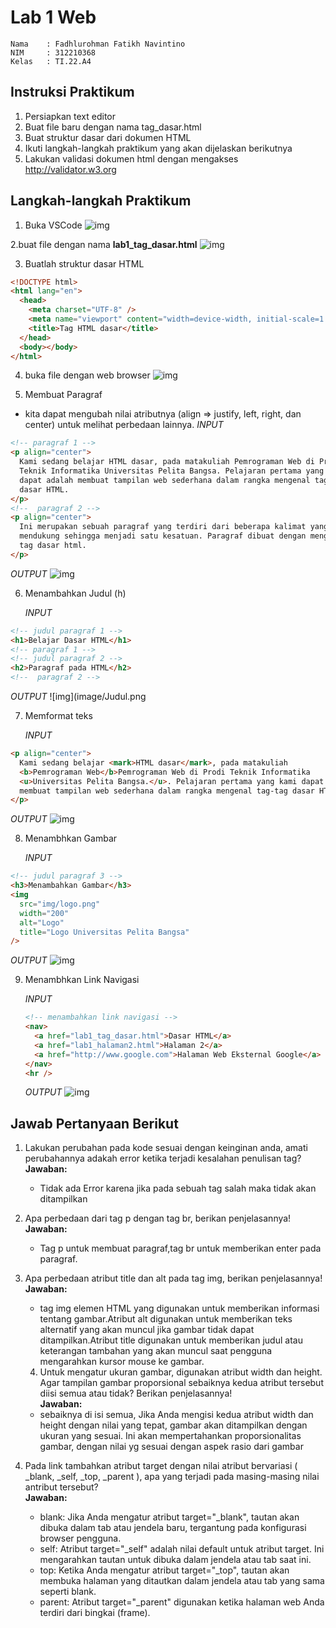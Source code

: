 # **Lab 1 Web**

```
Nama    : Fadhlurohman Fatikh Navintino
NIM     : 312210368
Kelas   : TI.22.A4
```

## **Instruksi Praktikum**

1. Persiapkan text editor
2. Buat file baru dengan nama tag_dasar.html
3. Buat struktur dasar dari dokumen HTML
4. Ikuti langkah-langkah praktikum yang akan dijelaskan berikutnya
5. Lakukan validasi dokumen html dengan mengakses http://validator.w3.org

## **Langkah-langkah Praktikum**

1. Buka VSCode
![img](image/VSC.png)

2.buat file dengan nama **lab1_tag_dasar.html**
![img](image/File%20Name.png)

3. Buatlah struktur dasar HTML

```html
<!DOCTYPE html>
<html lang="en">
  <head>
    <meta charset="UTF-8" />
    <meta name="viewport" content="width=device-width, initial-scale=1.0" />
    <title>Tag HTML dasar</title>
  </head>
  <body></body>
</html>
```

4. buka file dengan web browser
![img](image/Web%20File%20Blank.png)

5. Membuat Paragraf

- kita dapat mengubah nilai atributnya (align => justify, left, right, dan center) untuk melihat
  perbedaan lainnya.
  _INPUT_

```html
<!-- paragraf 1 -->
<p align="center">
  Kami sedang belajar HTML dasar, pada matakuliah Pemrograman Web di Prodi
  Teknik Informatika Universitas Pelita Bangsa. Pelajaran pertama yang kami
  dapat adalah membuat tampilan web sederhana dalam rangka mengenal tag-tag
  dasar HTML.
</p>
<!--  paragraf 2 -->
<p align="center">
  Ini merupakan sebuah paragraf yang terdiri dari beberapa kalimat yang saling
  mendukung sehingga menjadi satu kesatuan. Paragraf dibuat dengan menggunakan
  tag dasar html.
</p>
```

_OUTPUT_
![img](image/Buat%20Paragraf.png)

6. Menambahkan Judul (h)

   _INPUT_

```html
<!-- judul paragraf 1 -->
<h1>Belajar Dasar HTML</h1>
<!-- paragraf 1 -->
<!-- judul paragraf 2 -->
<h2>Paragraf pada HTML</h2>
<!--  paragraf 2 -->
```

_OUTPUT_
![img](image/Judul.png

7. Memformat teks

   _INPUT_

```html
<p align="center">
  Kami sedang belajar <mark>HTML dasar</mark>, pada matakuliah
  <b>Pemrograman Web</b>Pemrograman Web di Prodi Teknik Informatika
  <u>Universitas Pelita Bangsa.</u>. Pelajaran pertama yang kami dapat adalah
  membuat tampilan web sederhana dalam rangka mengenal tag-tag dasar HTML.
</p>
```

_OUTPUT_
![img](image/Mark.png)

8. Menambhkan Gambar

   _INPUT_

```html
<!-- judul paragraf 3 -->
<h3>Menambahkan Gambar</h3>
<img
  src="img/logo.png"
  width="200"
  alt="Logo"
  title="Logo Universitas Pelita Bangsa"
/>
```

_OUTPUT_
![img](image/Gambar%20Logo.png)

9. Menambhkan Link Navigasi

   _INPUT_

   ```html
   <!-- menambahkan link navigasi -->
   <nav>
     <a href="lab1_tag_dasar.html">Dasar HTML</a>
     <a href="lab1_halaman2.html">Halaman 2</a>
     <a href="http://www.google.com">Halaman Web Eksternal Google</a>
   </nav>
   <hr />
   ```

   _OUTPUT_
![img](image/Link%20Navigasi.png)

   
## **Jawab Pertanyaan Berikut**

1. Lakukan perubahan pada kode sesuai dengan keinginan anda, amati perubahannya adakah
   error ketika terjadi kesalahan penulisan tag?  
   **Jawaban:**

   - Tidak ada Error karena jika pada sebuah tag salah maka tidak akan ditampilkan

2. Apa perbedaan dari tag p dengan tag br, berikan penjelasannya!  
   **Jawaban:**

   - Tag p untuk membuat paragraf,tag br untuk memberikan enter pada paragraf.

3. Apa perbedaan atribut title dan alt pada tag img, berikan penjelasannya!  
   **Jawaban:**
   - tag img elemen HTML yang digunakan untuk memberikan informasi tentang gambar.Atribut alt digunakan untuk memberikan teks alternatif yang akan muncul jika gambar tidak dapat ditampilkan.Atribut title digunakan untuk memberikan judul atau keterangan tambahan yang akan muncul saat pengguna mengarahkan kursor mouse ke gambar.

   4. Untuk mengatur ukuran gambar, digunakan atribut width dan height. Agar tampilan gambar proporsional sebaiknya kedua atribut tersebut diisi semua atau tidak? Berikan penjelasannya!        
   **Jawaban:** 
   - sebaiknya di isi semua, Jika Anda mengisi kedua atribut width dan height dengan nilai yang tepat, gambar akan ditampilkan dengan ukuran yang sesuai. Ini akan mempertahankan proporsionalitas gambar, dengan nilai yg sesuai dengan aspek rasio dari gambar

   
5. Pada link tambahkan atribut target dengan nilai atribut bervariasi ( \_blank, \_self, \_top,
\_parent ), apa yang terjadi pada masing-masing nilai antribut tersebut?  
**Jawaban:** 
   - blank:
Jika Anda mengatur atribut target="_blank", tautan akan dibuka dalam tab atau jendela baru, tergantung pada konfigurasi browser pengguna.
   - self:
Atribut target="_self" adalah nilai default untuk atribut target. Ini mengarahkan tautan untuk dibuka dalam jendela atau tab saat ini.
   - top:
Ketika Anda mengatur atribut target="_top", tautan akan membuka halaman yang ditautkan dalam jendela atau tab yang sama seperti blank.
   - parent:
Atribut target="_parent" digunakan ketika halaman web Anda terdiri dari bingkai (frame).